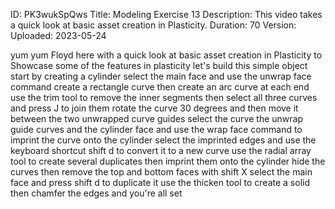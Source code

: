 ID: PK3wukSpQws
Title: Modeling Exercise 13
Description: This video takes a quick look at basic asset creation in Plasticity.
Duration: 70
Version: 
Uploaded: 2023-05-24

yum yum Floyd here with a quick look at
basic asset creation in Plasticity to
Showcase some of the features in
plasticity let's build this simple
object start by creating a cylinder
select the main face and use the unwrap
face command create a rectangle curve
then create an arc curve at each end
use the trim tool to remove the inner
segments then select all three curves
and press J to join them rotate the
curve 30 degrees and then move it
between the two unwrapped curve guides
select the curve the unwrap guide curves
and the cylinder face and use the wrap
face command to imprint the curve onto
the cylinder select the imprinted edges
and use the keyboard shortcut shift d to
convert it to a new curve use the radial
array tool to create several duplicates
then imprint them onto the cylinder hide
the curves then remove the top and
bottom faces with shift X select the
main face and press shift d to duplicate
it use the thicken tool to create a
solid
then chamfer the edges and you're all
set

